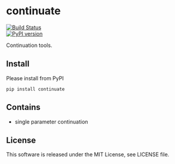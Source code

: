 continuate
==========

[![Build Status](https://travis-ci.org/termoshtt/continuate.svg?branch=master)](https://travis-ci.org/termoshtt/continuate) \
[![PyPI version](https://badge.fury.io/py/continuate.svg)](https://badge.fury.io/py/continuate)

Continuation tools.

Install
-------
Please install from PyPI

```command
pip install continuate
```

Contains
--------

- single parameter continuation

License
-------
This software is released under the MIT License, see LICENSE file.
